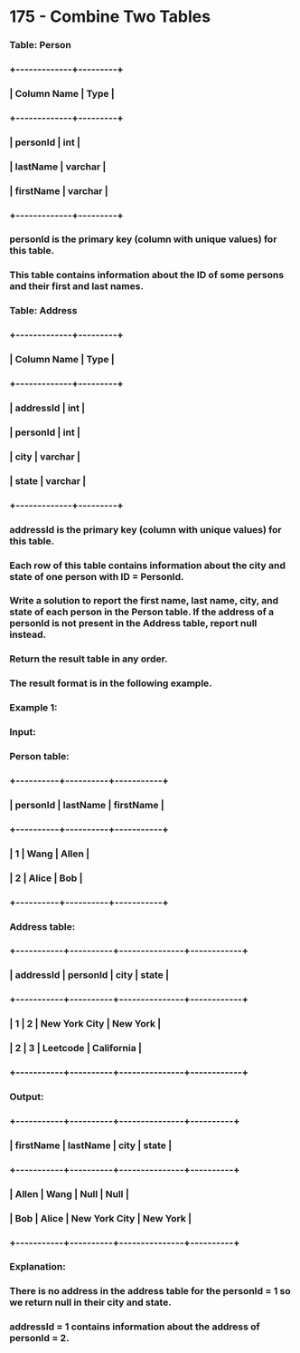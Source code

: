 # 175 - Combine Two Tables

### Table: Person

### +-------------+---------+
### | Column Name | Type    |
### +-------------+---------+
### | personId    | int     |
### | lastName    | varchar |
### | firstName   | varchar |
### +-------------+---------+
### personId is the primary key (column with unique values) for this table.
### This table contains information about the ID of some persons and their first and last names.
 
### Table: Address

### +-------------+---------+
### | Column Name | Type    |
### +-------------+---------+
### | addressId   | int     |
### | personId    | int     |
### | city        | varchar |
### | state       | varchar |
### +-------------+---------+
### addressId is the primary key (column with unique values) for this table.
### Each row of this table contains information about the city and state of one person with ID = PersonId.

### Write a solution to report the first name, last name, city, and state of each person in the Person table. If the address of a personId is not present in the Address table, report null instead.
### Return the result table in any order.
### The result format is in the following example.

### Example 1:

### Input: 
### Person table:
### +----------+----------+-----------+
### | personId | lastName | firstName |
### +----------+----------+-----------+
### | 1        | Wang     | Allen     |
### | 2        | Alice    | Bob       |
### +----------+----------+-----------+
### Address table:
### +-----------+----------+---------------+------------+
### | addressId | personId | city          | state      |
### +-----------+----------+---------------+------------+
### | 1         | 2        | New York City | New York   |
### | 2         | 3        | Leetcode      | California |
### +-----------+----------+---------------+------------+
### Output: 
### +-----------+----------+---------------+----------+
### | firstName | lastName | city          | state    |
### +-----------+----------+---------------+----------+
### | Allen     | Wang     | Null          | Null     |
### | Bob       | Alice    | New York City | New York |
### +-----------+----------+---------------+----------+
### Explanation: 
### There is no address in the address table for the personId = 1 so we return null in their city and state.
### addressId = 1 contains information about the address of personId = 2.